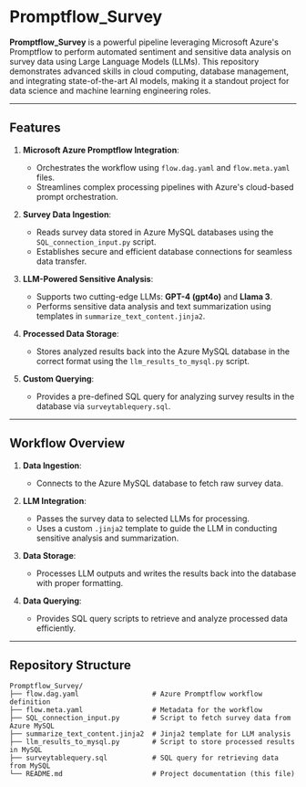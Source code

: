 # Promptflow_Survey

**Promptflow_Survey** is a powerful pipeline leveraging Microsoft Azure's Promptflow to perform automated sentiment and sensitive data analysis on survey data using Large Language Models (LLMs). This repository demonstrates advanced skills in cloud computing, database management, and integrating state-of-the-art AI models, making it a standout project for data science and machine learning engineering roles.

---

## **Features**

1. **Microsoft Azure Promptflow Integration**:
   - Orchestrates the workflow using `flow.dag.yaml` and `flow.meta.yaml` files.
   - Streamlines complex processing pipelines with Azure's cloud-based prompt orchestration.

2. **Survey Data Ingestion**:
   - Reads survey data stored in Azure MySQL databases using the `SQL_connection_input.py` script.
   - Establishes secure and efficient database connections for seamless data transfer.

3. **LLM-Powered Sensitive Analysis**:
   - Supports two cutting-edge LLMs: **GPT-4 (gpt4o)** and **Llama 3**.
   - Performs sensitive data analysis and text summarization using templates in `summarize_text_content.jinja2`.

4. **Processed Data Storage**:
   - Stores analyzed results back into the Azure MySQL database in the correct format using the `llm_results_to_mysql.py` script.

5. **Custom Querying**:
   - Provides a pre-defined SQL query for analyzing survey results in the database via `surveytablequery.sql`.

---

## **Workflow Overview**

1. **Data Ingestion**:
   - Connects to the Azure MySQL database to fetch raw survey data.

2. **LLM Integration**:
   - Passes the survey data to selected LLMs for processing.
   - Uses a custom `.jinja2` template to guide the LLM in conducting sensitive analysis and summarization.

3. **Data Storage**:
   - Processes LLM outputs and writes the results back into the database with proper formatting.

4. **Data Querying**:
   - Provides SQL query scripts to retrieve and analyze processed data efficiently.

---

## **Repository Structure**

```plaintext
Promptflow_Survey/
├── flow.dag.yaml                  # Azure Promptflow workflow definition
├── flow.meta.yaml                 # Metadata for the workflow
├── SQL_connection_input.py        # Script to fetch survey data from Azure MySQL
├── summarize_text_content.jinja2  # Jinja2 template for LLM analysis
├── llm_results_to_mysql.py        # Script to store processed results in MySQL
├── surveytablequery.sql           # SQL query for retrieving data from MySQL
└── README.md                      # Project documentation (this file)
